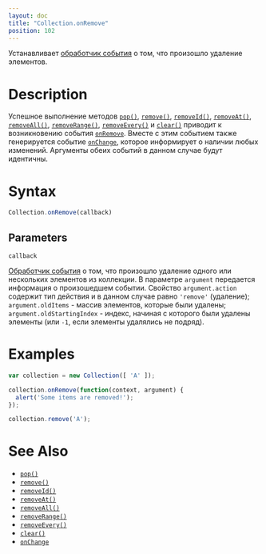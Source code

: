 ```yaml
---
layout: doc
title: "Collection.onRemove"
position: 102
---
```


Устанавливает [обработчик события](../../Script/) о том, что произошло удаление элементов.

# Description

Успешное выполнение методов [`pop()`](../Collection.pop/), [`remove()`](../Collection.remove/),
[`removeId()`](../Collection.removeId/), [`removeAt()`](../Collection.removeAt/),
[`removeAll()`](../Collection.removeAll/), [`removeRange()`](../Collection.removeRange/),
[`removeEvery()`](../Collection.removeEvery/) и [`clear()`](../Collection.clear/)
приводит к возникновению события [`onRemove`](../Collection.onRemove/). Вместе с этим событием
также генерируется событие [`onChange`](../Collection.onChange/), которое информирует о наличии
любых изменений. Аргументы обеих событий в данном случае будут идентичны.

# Syntax

```js
Collection.onRemove(callback)
```

## Parameters

`callback`

[Обработчик события](../../Script/) о том, что произошло удаление одного или нескольких
элементов из коллекции. В параметре `argument` передается информация о произошедшем событии.
Свойство `argument.action` содержит тип действия и в данном случае равно `'remove'` (удаление);
`argument.oldItems` - массив элементов, которые были удалены; `argument.oldStartingIndex` - индекс,
начиная с которого были удалены элементы (или `-1`, если элементы удалялись не подряд).

# Examples

```js
var collection = new Collection([ 'A' ]);

collection.onRemove(function(context, argument) {
  alert('Some items are removed!');
});

collection.remove('A');
```

# See Also

* [`pop()`](../Collection.pop/)
* [`remove()`](../Collection.remove/)
* [`removeId()`](../Collection.removeId/)
* [`removeAt()`](../Collection.removeAt/)
* [`removeAll()`](../Collection.removeAll/)
* [`removeRange()`](../Collection.removeRange/)
* [`removeEvery()`](../Collection.removeEvery/)
* [`clear()`](../Collection.clear/)
* [`onChange`](../Collection.onChange/)
